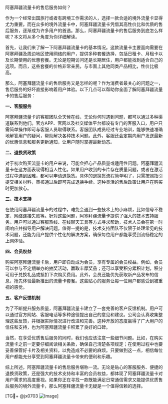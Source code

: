 阿塞拜疆流量卡的售后服务如何？

作为一个经常出国旅行或者有跨境工作需求的人，选择一款合适的境外流量卡显得尤为重要。而在众多的境外流量卡中，阿塞拜疆流量卡凭借其高性价比和优质的售后服务，逐渐成为许多用户的首选。那么，阿塞拜疆流量卡的售后服务到底怎么样呢？本文将从多个角度为你详细解读。

首先，让我们来了解一下阿塞拜疆流量卡的基本情况。这款流量卡主要面向需要在阿塞拜疆及周边地区使用网络的用户，提供多种套餐选择，包括日租卡、月租卡以及长期使用的优惠套餐。无论是短期访问还是长期居住，用户都能找到适合自己的选项。而且，这些套餐的价格非常亲民，与市面上其他同类产品相比，性价比极高。

那么，阿塞拜疆流量卡的售后服务又是怎样的呢？作为消费者最关心的问题之一，售后服务的好坏直接影响着用户体验。以下几点可以帮助你全面了解阿塞拜疆流量卡的售后服务：

**一、客服服务**

阿塞拜疆流量卡的客服团队全天候在线，无论你何时遇到问题，都可以通过多种渠道联系到他们。官方APP、官网以及社交媒体平台都设有专门的客服入口，用户只需简单操作即可与客服人员取得联系。客服团队成员经过专业培训，能够快速准确地解答用户的疑问，帮助解决各种技术问题。此外，客服还会定期向用户发送最新的优惠信息和服务更新通知，让用户随时掌握最新动态。

**二、退换货政策**

对于初次购买流量卡的用户来说，可能会担心产品质量或适用性问题。阿塞拜疆流量卡在这方面表现得相当人性化。如果用户收到的卡片存在质量问题，或者在激活过程中遇到困难，都可以申请退换货。具体的退换货流程简单明了，只需按照指引提交相关材料，审核通过后即可完成退换手续。这种灵活的售后政策让用户在购买时更加放心。

**三、技术支持**

在使用阿塞拜疆流量卡的过程中，难免会遇到一些技术上的小麻烦，比如信号不稳定、网络连接失败等。针对这些问题，阿塞拜疆流量卡提供了强大的技术支持服务。用户可以通过客服热线、在线聊天工具等方式寻求帮助，技术人员会在第一时间响应并指导用户解决问题。值得一提的是，技术支持团队不仅限于处理常见的技术问题，还能为用户提供个性化的解决方案，确保每位用户都能享受到流畅稳定的上网体验。

**四、会员权益**

购买阿塞拜疆流量卡后，用户即自动成为会员，享有专属的会员权益。例如，会员可以参与不定期举办的抽奖活动，赢取丰厚奖品；还可以享受积分累积计划，积分可用于兑换礼品或抵扣下次购买费用。此外，会员还能优先获取新产品发布的信息，抢先体验最新推出的流量卡套餐。这些贴心的服务让每一位用户都感受到被重视的感觉。

**五、客户反馈机制**

为了不断提升服务质量，阿塞拜疆流量卡建立了一套完善的客户反馈机制。用户可以通过官方网站、客服电话等多种途径提出自己的意见和建议。公司会认真收集整理这些反馈，并根据实际情况进行改进和完善。这种开放的态度赢得了广大用户的信任和支持，也为阿塞拜疆流量卡积累了良好的口碑。

当然，在享受优质售后服务的同时，我们也应该注意一些细节问题。比如，在购买流量卡之前一定要仔细阅读相关条款，确保自己清楚各项规定；在使用过程中也要妥善保管好卡片及相关资料，以免造成不必要的麻烦。只要做到这一点，相信每位用户都能充分享受到阿塞拜疆流量卡带来的便利和乐趣。

综上所述，阿塞拜疆流量卡的售后服务堪称一流。无论是贴心的客服服务、便捷的退换货政策，还是强大的技术支持和丰富的会员权益，都体现了阿塞拜疆流量卡对用户需求的高度重视。如果你正在寻找一款既能满足日常通信需求又能提供优质售后服务的境外流量卡，那么阿塞拜疆流量卡无疑是一个值得信赖的选择。

[TG💪+ @jx0703 ![Image](https://github.com/user-attachments/assets/dbca1d08-cadb-493c-b0ec-ad6f7a83f270)]